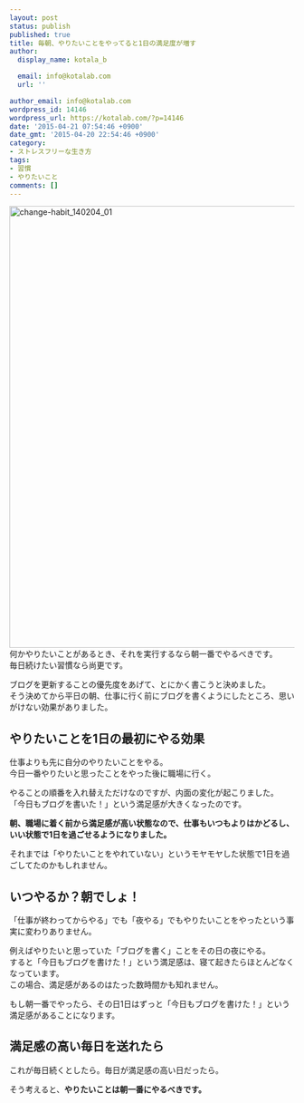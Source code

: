 ```yaml
---
layout: post
status: publish
published: true
title: 毎朝、やりたいことをやってると1日の満足度が増す
author:
  display_name: kotala_b

  email: info@kotalab.com
  url: ''

author_email: info@kotalab.com
wordpress_id: 14146
wordpress_url: https://kotalab.com/?p=14146
date: '2015-04-21 07:54:46 +0900'
date_gmt: '2015-04-20 22:54:46 +0900'
category:
- ストレスフリーな生き方
tags:
- 習慣
- やりたいこと
comments: []
---
```

<p><img src="https://kotalab.com/wp-content/uploads/change-habit_140204_01.jpg" alt="change-habit_140204_01" width="780" class="aligncenter wp-image-10753" /><br />
何かやりたいことがあるとき、それを実行するなら朝一番でやるべきです。<br />
毎日続けたい習慣なら尚更です。</p>
<p>ブログを更新することの優先度をあげて、とにかく書こうと決めました。<br />
そう決めてから平日の朝、仕事に行く前にブログを書くようにしたところ、思いがけない効果がありました。<br />
<!--more--></p>
<h2>やりたいことを1日の最初にやる効果</h2>
<p>仕事よりも先に自分のやりたいことをやる。<br />
今日一番やりたいと思ったことをやった後に職場に行く。</p>
<p>やることの順番を入れ替えただけなのですが、内面の変化が起こりました。<br />
「今日もブログを書いた！」という満足感が大きくなったのです。</p>
<p><strong>朝、職場に着く前から満足感が高い状態なので、仕事もいつもよりはかどるし、いい状態で1日を過ごせるようになりました。</strong></p>
<p>それまでは「やりたいことをやれていない」というモヤモヤした状態で1日を過ごしてたのかもしれません。</p>
<h2>いつやるか？朝でしょ！</h2>
<p>「仕事が終わってからやる」でも「夜やる」でもやりたいことをやったという事実に変わりありません。</p>
<p>例えばやりたいと思っていた「ブログを書く」ことをその日の夜にやる。<br />
すると「今日もブログを書けた！」という満足感は、寝て起きたらほとんどなくなっています。<br />
この場合、<span class="b">満足感があるのはたった数時間</span>かも知れません。</p>
<p>もし朝一番でやったら、その日1日はずっと「今日もブログを書けた！」という満足感があることになります。</p>
<h2>満足感の高い毎日を送れたら</h2>
<p>これが毎日続くとしたら。毎日が満足感の高い日だったら。</p>
<p>そう考えると、<strong>やりたいことは朝一番にやるべきです。</strong></p>
